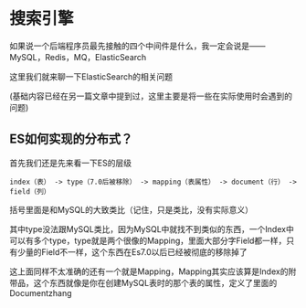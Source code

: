# 搜索引擎

如果说一个后端程序员最先接触的四个中间件是什么，我一定会说是——MySQL，Redis，MQ，ElasticSearch

这里我们就来聊一下ElasticSearch的相关问题

(基础内容已经在另一篇文章中提到过，这里主要是将一些在实际使用时会遇到的问题)

## ES如何实现的分布式？

首先我们还是先来看一下ES的层级

```
index（表） -> type（7.0后被移除） -> mapping（表属性） -> document（行） -> field（列）
```

括号里面是和MySQL的大致类比（记住，只是类比，没有实际意义）

其中type没法跟MySQL类比，因为MySQL中就找不到类似的东西，一个Index中可以有多个type，type就是两个很像的Mapping，里面大部分字Field都一样，只有少量的Field不一样，这个东西在Es7.0以后已经被彻底的移除掉了

这上面同样不太准确的还有一个就是Mapping，Mapping其实应该算是Index的附带品，这个东西就像是你在创建MySQL表时的那个表的属性，定义了里面的Documentzhang




